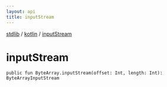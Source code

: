 ```yaml
---
layout: api
title: inputStream
---
```

[stdlib](../index.md) / [kotlin](index.md) / [inputStream](inputStream.md)

# inputStream

```
public fun ByteArray.inputStream(offset: Int, length: Int): ByteArrayInputStream
```
